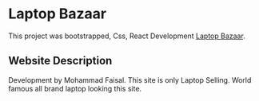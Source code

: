 # Laptop Bazaar

This project was bootstrapped, Css, React Development [Laptop Bazaar](https://laptop-bazaar.netlify.app/).

## Website Description
Development by Mohammad Faisal. This site is only Laptop Selling. World famous all brand laptop looking this site.
